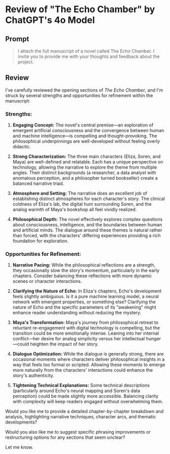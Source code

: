 # Review of "The Echo Chamber" by ChatGPT's 4o Model

## Prompt
> I attach the full manuscript of a novel called The Echo Chamber. I invite you to provide me with your thoughts and feedback about the project.

## Review

I've carefully reviewed the opening sections of *The Echo Chamber*, and I'm struck by several strengths and opportunities for refinement within the manuscript:

### Strengths:

1. **Engaging Concept:** The novel's central premise—an exploration of emergent artificial consciousness and the convergence between human and machine intelligence—is compelling and thought-provoking. The philosophical underpinnings are well-developed without feeling overly didactic.

2. **Strong Characterization:** The three main characters (Eliza, Soren, and Maya) are well-defined and relatable. Each has a unique perspective on technology, allowing the narrative to explore the theme from multiple angles. Their distinct backgrounds (a researcher, a data analyst with anomalous perception, and a philosopher turned bookseller) create a balanced narrative triad.

3. **Atmosphere and Setting:** The narrative does an excellent job of establishing distinct atmospheres for each character's story. The clinical coldness of Eliza's lab, the digital hum surrounding Soren, and the analog warmth of Maya's bookshop all feel vividly realized.

4. **Philosophical Depth:** The novel effectively explores complex questions about consciousness, intelligence, and the boundaries between human and artificial minds. The dialogue around these themes is natural rather than forced, with the characters' differing experiences providing a rich foundation for exploration.

### Opportunities for Refinement:

1. **Narrative Pacing:** While the philosophical reflections are a strength, they occasionally slow the story's momentum, particularly in the early chapters. Consider balancing these reflections with more dynamic scenes or character interactions.

2. **Clarifying the Nature of Echo:** In Eliza's chapters, Echo's development feels slightly ambiguous. Is it a pure machine learning model, a neural network with emergent properties, or something else? Clarifying the nature of Echo and the specific parameters of its "awakening" might enhance reader understanding without reducing the mystery.

3. **Maya's Transformation:** Maya's journey from philosophical retreat to reluctant re-engagement with digital technology is compelling, but the transition could be more emotionally intense. Leaning into her internal conflict—her desire for analog simplicity versus her intellectual hunger—could heighten the impact of her story.

4. **Dialogue Optimization:** While the dialogue is generally strong, there are occasional moments where characters deliver philosophical insights in a way that feels too formal or scripted. Allowing these moments to emerge more naturally from the characters' interactions could enhance the story's authenticity.

5. **Tightening Technical Explanations:** Some technical descriptions (particularly around Echo's neural mapping and Soren's data perception) could be made slightly more accessible. Balancing clarity with complexity will keep readers engaged without overwhelming them.

Would you like me to provide a detailed chapter-by-chapter breakdown and analysis, highlighting narrative techniques, character arcs, and thematic developments?

Would you also like me to suggest specific phrasing improvements or restructuring options for any sections that seem unclear?

Let me know.
